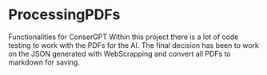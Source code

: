 # ProcessingPDFs

Functionalities for ConserGPT
Within this project there is a lot of code testing to work with the PDFs for the AI.
The final decision has been to work on the JSON generated with WebScrapping and convert all PDFs to markdown for saving.
